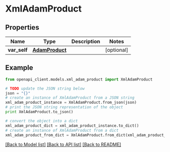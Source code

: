 # XmlAdamProduct


## Properties
Name | Type | Description | Notes
------------ | ------------- | ------------- | -------------
**var_self** | [**AdamProduct**](AdamProduct.md) |  | [optional] 

## Example

```python
from openapi_client.models.xml_adam_product import XmlAdamProduct

# TODO update the JSON string below
json = "{}"
# create an instance of XmlAdamProduct from a JSON string
xml_adam_product_instance = XmlAdamProduct.from_json(json)
# print the JSON string representation of the object
print XmlAdamProduct.to_json()

# convert the object into a dict
xml_adam_product_dict = xml_adam_product_instance.to_dict()
# create an instance of XmlAdamProduct from a dict
xml_adam_product_from_dict = XmlAdamProduct.from_dict(xml_adam_product_dict)
```
[[Back to Model list]](../README.md#documentation-for-models) [[Back to API list]](../README.md#documentation-for-api-endpoints) [[Back to README]](../README.md)


